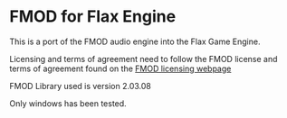 # FMOD for Flax Engine

This is a port of the FMOD audio engine into the Flax Game Engine.

Licensing and terms of agreement need to follow the FMOD license and terms of agreement found on the [FMOD licensing webpage](https://www.fmod.com/licensing?target=_blank)

FMOD Library used is version 2.03.08

Only windows has been tested.